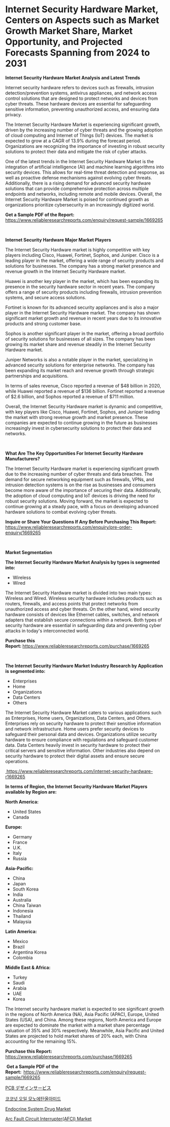 <p><h1>Internet Security Hardware Market, Centers on Aspects such as Market Growth Market Share, Market Opportunity, and Projected Forecasts Spanning from 2024 to 2031</h1></p><p><strong>Internet Security Hardware Market Analysis and Latest Trends</strong></p>
<p><p>Internet security hardware refers to devices such as firewalls, intrusion detection/prevention systems, antivirus appliances, and network access control solutions that are designed to protect networks and devices from cyber threats. These hardware devices are essential for safeguarding sensitive information, preventing unauthorized access, and ensuring data privacy.</p><p>The Internet Security Hardware Market is experiencing significant growth, driven by the increasing number of cyber threats and the growing adoption of cloud computing and Internet of Things (IoT) devices. The market is expected to grow at a CAGR of 13.9% during the forecast period. Organizations are recognizing the importance of investing in robust security solutions to protect their data and mitigate the risk of cyber attacks.</p><p>One of the latest trends in the Internet Security Hardware Market is the integration of artificial intelligence (AI) and machine learning algorithms into security devices. This allows for real-time threat detection and response, as well as proactive defense mechanisms against evolving cyber threats. Additionally, there is a rising demand for advanced security hardware solutions that can provide comprehensive protection across multiple endpoints and networks, including remote and mobile devices. Overall, the Internet Security Hardware Market is poised for continued growth as organizations prioritize cybersecurity in an increasingly digitized world.</p></p>
<p><strong>Get a Sample PDF of the Report:&nbsp;</strong> <a href="https://www.reliableresearchreports.com/enquiry/request-sample/1669265">https://www.reliableresearchreports.com/enquiry/request-sample/1669265</a></p>
<p>&nbsp;</p>
<p><strong>Internet Security Hardware Major Market Players</strong></p>
<p><p>The Internet Security Hardware market is highly competitive with key players including Cisco, Huawei, Fortinet, Sophos, and Juniper. Cisco is a leading player in the market, offering a wide range of security products and solutions for businesses. The company has a strong market presence and revenue growth in the Internet Security Hardware market.</p><p>Huawei is another key player in the market, which has been expanding its presence in the security hardware sector in recent years. The company offers a range of security products including firewalls, intrusion prevention systems, and secure access solutions.</p><p>Fortinet is known for its advanced security appliances and is also a major player in the Internet Security Hardware market. The company has shown significant market growth and revenue in recent years due to its innovative products and strong customer base.</p><p>Sophos is another significant player in the market, offering a broad portfolio of security solutions for businesses of all sizes. The company has been growing its market share and revenue steadily in the Internet Security Hardware market.</p><p>Juniper Networks is also a notable player in the market, specializing in advanced security solutions for enterprise networks. The company has been expanding its market reach and revenue growth through strategic partnerships and acquisitions.</p><p>In terms of sales revenue, Cisco reported a revenue of $48 billion in 2020, while Huawei reported a revenue of $136 billion. Fortinet reported a revenue of $2.6 billion, and Sophos reported a revenue of $711 million.</p><p>Overall, the Internet Security Hardware market is dynamic and competitive, with key players like Cisco, Huawei, Fortinet, Sophos, and Juniper leading the market with strong revenue growth and market presence. These companies are expected to continue growing in the future as businesses increasingly invest in cybersecurity solutions to protect their data and networks.</p></p>
<p>&nbsp;</p>
<p><strong>What Are The Key Opportunities For Internet Security Hardware Manufacturers?</strong></p>
<p><p>The Internet Security Hardware market is experiencing significant growth due to the increasing number of cyber threats and data breaches. The demand for secure networking equipment such as firewalls, VPNs, and intrusion detection systems is on the rise as businesses and consumers become more aware of the importance of securing their data. Additionally, the adoption of cloud computing and IoT devices is driving the need for robust security solutions. Moving forward, the market is expected to continue growing at a steady pace, with a focus on developing advanced hardware solutions to combat evolving cyber threats.</p></p>
<p><strong>Inquire or Share Your Questions If Any Before Purchasing This Report:</strong> <a href="https://www.reliableresearchreports.com/enquiry/pre-order-enquiry/1669265">https://www.reliableresearchreports.com/enquiry/pre-order-enquiry/1669265</a></p>
<p>&nbsp;</p>
<p><strong>Market Segmentation</strong></p>
<p><strong>The Internet Security Hardware Market Analysis by types is segmented into:</strong></p>
<p><ul><li>Wireless</li><li>Wired</li></ul></p>
<p><p>The Internet Security Hardware market is divided into two main types: Wireless and Wired. Wireless security hardware includes products such as routers, firewalls, and access points that protect networks from unauthorized access and cyber threats. On the other hand, wired security hardware consists of devices like Ethernet cables, switches, and network adapters that establish secure connections within a network. Both types of security hardware are essential in safeguarding data and preventing cyber attacks in today's interconnected world.</p></p>
<p><strong>Purchase this Report:&nbsp;</strong><a href="https://www.reliableresearchreports.com/purchase/1669265">https://www.reliableresearchreports.com/purchase/1669265</a></p>
<p>&nbsp;</p>
<p><strong>The Internet Security Hardware Market Industry Research by Application is segmented into:</strong></p>
<p><ul><li>Enterprises</li><li>Home</li><li>Organizations</li><li>Data Centers</li><li>Others</li></ul></p>
<p><p>The Internet Security Hardware Market caters to various applications such as Enterprises, Home users, Organizations, Data Centers, and Others. Enterprises rely on security hardware to protect their sensitive information and network infrastructure. Home users prefer security devices to safeguard their personal data and devices. Organizations utilize security hardware to ensure compliance with regulations and safeguard customer data. Data Centers heavily invest in security hardware to protect their critical servers and sensitive information. Other industries also depend on security hardware to protect their digital assets and ensure secure operations.</p></p>
<p><a href="https://www.reliableresearchreports.com/internet-security-hardware-r1669265">&nbsp;https://www.reliableresearchreports.com/internet-security-hardware-r1669265</a></p>
<p><strong>In terms of Region, the Internet Security Hardware Market Players available by Region are:</strong></p>
<p>
    <p> <strong> North America: </strong>
        <ul>
            <li>United States</li>
            <li>Canada</li>
        </ul>
        </p> 
    <p> <strong> Europe: </strong>
        <ul>
            <li>Germany</li>
            <li>France</li>
            <li>U.K.</li>
            <li>Italy</li>
            <li>Russia</li>
        </ul>
        </p> 
    <p> <strong> Asia-Pacific: </strong>
        <ul>
            <li>China</li>
            <li>Japan</li>
            <li>South Korea</li>
            <li>India</li>
            <li>Australia</li>
            <li>China Taiwan</li>
            <li>Indonesia</li>
            <li>Thailand</li>
            <li>Malaysia</li>
        </ul>
        </p> 
    <p> <strong> Latin America: </strong>
        <ul>
            <li>Mexico</li>
            <li>Brazil</li>
            <li>Argentina Korea</li>
            <li>Colombia</li>
        </ul>
        </p> 
    <p> <strong> Middle East & Africa: </strong>
        <ul>
            <li>Turkey</li>
            <li>Saudi</li>
            <li>Arabia</li>
            <li>UAE</li>
            <li>Korea</li>
        </ul>
    </p>
    </p>
<p><p>The Internet security hardware market is expected to see significant growth in the regions of North America (NA), Asia Pacific (APAC), Europe, United States (USA), and China. Among these regions, North America and Europe are expected to dominate the market with a market share percentage valuation of 35% and 30% respectively. Meanwhile, Asia Pacific and United States are projected to hold market shares of 20% each, with China accounting for the remaining 15%.</p></p>
<p><strong>Purchase this Report: </strong><a href="https://www.reliableresearchreports.com/purchase/1669265">https://www.reliableresearchreports.com/purchase/1669265</a></p>
<p>&nbsp;<strong>Get a Sample PDF of the Report:&nbsp;&nbsp;</strong><a href="https://www.reliableresearchreports.com/enquiry/request-sample/1669265">https://www.reliableresearchreports.com/enquiry/request-sample/1669265</a></p>
<p><strong></strong></p>
<p><p><a href="https://github.com/zekaoe592392/Market-Research-Report-List-1/blob/main/591058928557.md">PCB デザインサービス</a></p><p><a href="https://github.com/crfsywufhm81415/Market-Research-Report-List-1/blob/main/847255326078.md">코코넛 오일 모노에탄올아미드</a></p><p><a href="https://www.linkedin.com/pulse/endocrine-system-drug-market-offers-provide-insightful-data-xn4lf?trackingId=daE5uwoJqtJcgajvouY10A%3D%3D">Endocrine System Drug Market</a></p><p><a href="https://www.linkedin.com/pulse/arc-fault-circuit-interrupterafci-market-research-report-provides-av7qf?trackingId=aVRVna0LxjpK6qFrbCm0og%3D%3D">Arc Fault Circuit Interrupter(AFCI) Market</a></p></p>